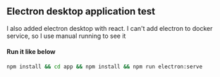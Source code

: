 ## Electron desktop application test
I also added electron desktop with react. I can't add electron to docker service, so I use manual running to see it

#### Run it like below
```bat
npm install && cd app && npm install && npm run electron:serve
```